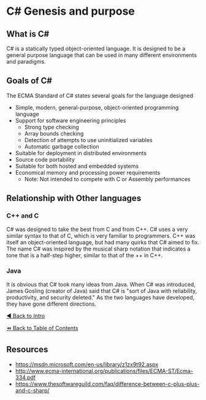 # C# Genesis and purpose

## What is C#

C# is a statically typed object-oriented language. It is designed to be a general purpose language that can be used in many different environments and paradigms.

## Goals of C#
The ECMA Standard of C# states several goals for the language designed
- Simple, modern, general-purpose, object-oriented programming language
- Support for software engineering principles
  - Strong type checking
  - Array bounds checking
  - Detection of attempts to use uninitialized variables
  - Automatic garbage collection
- Suitable for deployment in distributed environments
- Source code portability
- Suitable for both hosted and embedded systems
- Economical memory and processing power requirements
  - Note: Not intended to compete with C or Assembly performances

## Relationship with Other languages

### C++ and C
C# was designed to take the best from C and from C++. C# uses a very similar syntax to that of C, which is very familiar to programmers. C++ was itself an object-oriented language, but had many quirks that C# aimed to fix. The name C# was inspired by the musical sharp notation that indicates a tone that is a half-step higher, similar to that of the ++ in C++.

### Java
It is obvious that C# took many ideas from Java. When C# was introduced, James Gosling (creator of Java) said that C# is "sort of Java with reliability, productivity, and security deleted." As the two languages have developed, they have gone different directions.

[:arrow_backward: Back to Intro](./Intro.md) <!-- BackOne -->

[:rewind: Back to Table of Contents](../README.md) <!-- BackToC -->

## Resources
- https://msdn.microsoft.com/en-us/library/z1zx9t92.aspx
- http://www.ecma-international.org/publications/files/ECMA-ST/Ecma-334.pdf
- https://www.thesoftwareguild.com/faq/difference-between-c-plus-plus-and-c-sharp/
